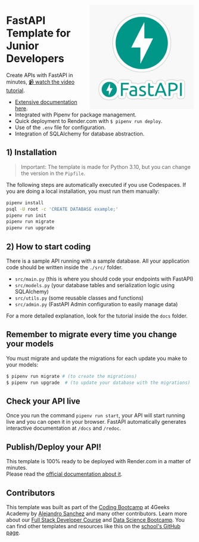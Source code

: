 <a href="https://www.breatheco.de"><img height="280" align="right" src="https://github.com/4GeeksAcademy/fastapi-rest-hello/blob/main/docs/assets/fastapi.jpg?raw=true"></a>

# FastAPI Template for Junior Developers

Create APIs with FastAPI in minutes, [📹 watch the video tutorial](https://youtu.be/ORxQ-K3BzQA).

- [Extensive documentation here](https://fastapi.tiangolo.com/).
- Integrated with Pipenv for package management.
- Quick deployment to Render.com with `$ pipenv run deploy`.
- Use of the `.env` file for configuration.
- Integration of SQLAlchemy for database abstraction.

## 1) Installation

> Important: The template is made for Python 3.10, but you can change the version in the `Pipfile`.

The following steps are automatically executed if you use Codespaces. If you are doing a local installation, you must run them manually:

```sh
pipenv install
psql -U root -c 'CREATE DATABASE example;'
pipenv run init
pipenv run migrate
pipenv run upgrade
```

## 2) How to start coding

There is a sample API running with a sample database. All your application code should be written inside the `./src/` folder.

- `src/main.py` (this is where you should code your endpoints with FastAPI)  
- `src/models.py` (your database tables and serialization logic using SQLAlchemy)  
- `src/utils.py` (some reusable classes and functions)  
- `src/admin.py` (FastAPI Admin configuration to easily manage data)  

For a more detailed explanation, look for the tutorial inside the `docs` folder.

## Remember to migrate every time you change your models

You must migrate and update the migrations for each update you make to your models:

```bash
$ pipenv run migrate # (to create the migrations)
$ pipenv run upgrade  # (to update your database with the migrations)
```

## Check your API live

Once you run the command `pipenv run start`, your API will start running live and you can open it in your browser. 
FastAPI automatically generates interactive documentation at `/docs` and `/redoc`.

## Publish/Deploy your API!

This template is 100% ready to be deployed with Render.com in a matter of minutes.  
Please read the [official documentation about it](https://fastapi.tiangolo.com/deployment/).

## Contributors

This template was built as part of the [Coding Bootcamp](https://4geeksacademy.com/us/coding-bootcamp) at 4Geeks Academy by [Alejandro Sanchez](https://twitter.com/alesanchezr) and many other contributors. Learn more about our [Full Stack Developer Course](https://4geeksacademy.com/us/coding-bootcamps/part-time-full-stack-developer) and [Data Science Bootcamp](https://4geeksacademy.com/us/coding-bootcamps/datascience-machine-learning). You can find other templates and resources like this on the [school's GitHub page](https://github.com/4geeksacademy/).